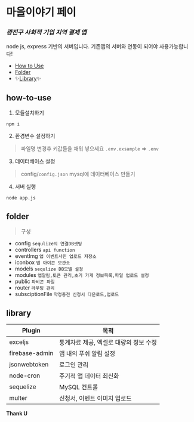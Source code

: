 # 마을이야기 페이
### _광진구 사회적 기업 지역 결제 앱_


node js, express 기반의 서버입니다.
기존앱의 서버와 연동이 되어야 사용가능합니다!
- [How to Use](#how-to-use)
- [Folder](#folder)
- ✨[Library](#library)✨

## how-to-use

1. 모듈설치하기
```
npm i
```
2. 환경변수 설정하기
> 파일명 변경후 키값들을 채워 넣으세요
> `.env.exsample` => `.env`

3. 데이터베이스 설정
> config/`config.json`
> mysql에 데이터베이스 만들기

4. 서버 실행
```
node app.js
```

## folder

> 구성
 - config `sequlize의 연결DB셋팅`
 - controllers `api function`
 - eventImg `앱 이벤트사진 업로드 저장소`
 - iconbox `앱 아이콘 보관소`
 - models `sequlize DB모델 설정`
 - modules `앱알림,토큰 관리,초기 가게 정보목록,파일 업로드 설정`
 - public `파비콘 파일`
 - router `라우팅 관리`
 - subsciptionFile `약정충전 신청서 다운로드,업로드`

## library


| Plugin | 목적 |
| ------ | ------ |
| exceljs | 통계자료 제공, 엑셀로 대량의 정보 수정 |
| firebase-admin | 앱 내의 푸쉬 알림 설정 |
| jsonwebtoken | 로그인 관리 |
| node-cron | 주기적 앱 데이터 최신화 |
| sequelize | MySQL 컨트롤 |
| multer | 신청서, 이벤트 이미지 업로드 |

**Thank U**

